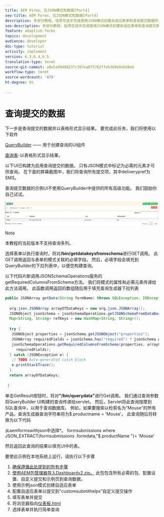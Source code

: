 ```yaml
---
title: AEM Forms，含JSON模式和数据[Part4]
seo-title: AEM Forms，含JSON模式和数据[Part4]
description: 多部分教程，指导您逐步完成使用JSON模式创建自适应表单和查询提交数据所涉及的步骤。
seo-description: 多部分教程，指导您逐步完成使用JSON模式创建自适应表单和查询提交数据所涉及的步骤。
feature: adaptive-forms
topics: development
audience: developer
doc-type: tutorial
activity: implement
version: 6.3,6.4,6.5
translation-type: tm+mt
source-git-commit: a0e5a99408237c367ea075762ffeb3b9e9a5d8eb
workflow-type: tm+mt
source-wordcount: '475'
ht-degree: 0%

---
```



# 查询提交的数据


下一步是查询提交的数据并以表格形式显示结果。 要完成此任务，我们将使用以下软件

[QueryBuilder](https://querybuilder.js.org/)  —— 用于创建查询的UI组件

[查询表](https://datatables.net/)-以表格形式显示结果。

以下UI已构建为启用查询提交的数据。 只有JSON模式中标记为必需的元素才可供查询。 在下面的屏幕截图中，我们将查询所有提交项，其中deliverypref为SMS。

查询提交数据的示例UI不使用QueryBuilder中提供的所有高级功能。 我们鼓励你自己试试。

![查询生成器](assets/querybuilderui.gif)

>[!NOTE]
>
>本教程的当前版本不支持查询多列。

选择表单以执行查询时，将对&#x200B;**/bin/getdatakeysfromschema**&#x200B;进行GET调用。 此GET调用返回与表单的模式关联的必填字段。 然后，必填字段会填充到QueryBuilder的下拉列表中，以便您构建查询。

以下代码片断调用JSONSchemaOperations服务的getRequiredColumnsFromSchema方法。 我们将模式的属性和必需元素传递给此方法调用。 此函数调用返回的数组随后用于填充查询生成器下拉列表

```java
public JSONArray getData(String formName) throws SQLException, IOException {

  org.json.JSONArray arrayOfDataKeys = new org.json.JSONArray();
  JSONObject jsonSchema = jsonSchemaOperations.getJSONSchemaFromDataBase(formName);
  Map<String, String> refKeys = new HashMap<String, String>();

  try {
   JSONObject properties = jsonSchema.getJSONObject("properties");
   JSONArray requiredFields = jsonSchema.has("required") ? jsonSchema.getJSONArray("required") : null;
   jsonSchemaOperations.getRequiredColumnsFromSchema(properties, arrayOfDataKeys, "", jsonSchema, refKeys,
     requiredFields);
  } catch (JSONException e) {
   // TODO Auto-generated catch block
   e.printStackTrace();
  }
  return arrayOfDataKeys;

 }
```

单击GetResult按钮时，将对&#x200B;**&quot;/bin/querydata&quot;**&#x200B;进行Get调用。 我们通过查询参数将QueryBuilder UI构建的查询传递给servlet。 然后，Servlet将此查询按摩到SQL查询中，以用于查询数据库。 例如，如果要搜索以检索名为“Mouse”的所有产品，查询生成器查询字符串将为$.productname = &#39;Mouse&#39;。 此查询随后将转换为以下代码

从aemformswithjson中选择*。  formsubmissions where JSON_EXTRACT(formsubmissions .formdata,&quot;$.productName &quot;)= &#39;Mouse&#39;

然后返回此查询的结果以填充UI中的表。

要使此示例在本地系统上运行，请执行以下步骤

1. [确保遵循此处提到的所有步骤](part2.md)
1. [使用AEM包管理器导入Dashboardv2.zip。](assets/dashboardv2.zip) 此包包含所有必需的包、配置设置、自定义提交和示例页到查询数据。
1. 使用示例json模式创建自适应表单
1. 配置自适应表单以提交到“customsubmithelpx”自定义提交操作
1. 填写表单并提交
1. 将浏览器指向[仪表板.html](http://localhost:4502/content/AemForms/dashboard.html)
1. 选择表单并执行简单查询

